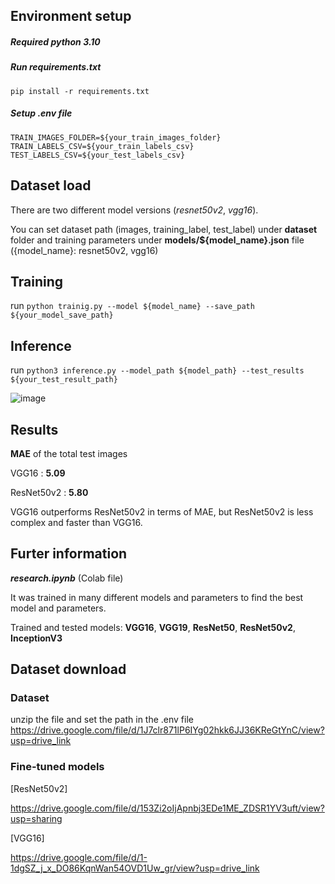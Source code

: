 ## Environment setup

##### Required python 3.10 

##### Run requirements.txt

`pip install -r requirements.txt`

##### Setup .env file
```
TRAIN_IMAGES_FOLDER=${your_train_images_folder}
TRAIN_LABELS_CSV=${your_train_labels_csv}
TEST_LABELS_CSV=${your_test_labels_csv}
```

## Dataset load

There are two different model versions (_resnet50v2_, _vgg16_).

You can set dataset path (images, training_label, test_label) under **dataset** folder and training parameters under **models/${model_name}.json** file ({model_name}: resnet50v2, vgg16)

## Training

run
`python trainig.py --model ${model_name} --save_path ${your_model_save_path}`


## Inference

run
`python3 inference.py --model_path ${model_path} --test_results ${your_test_result_path}`

![image](https://github.com/user-attachments/assets/f3bb2d84-a57a-41cc-89fe-d7cd9bc5b6cd)

## Results

**MAE** of the total test images 

VGG16 : **5.09**

ResNet50v2 : **5.80**

VGG16 outperforms ResNet50v2 in terms of MAE, but ResNet50v2 is less complex and faster than VGG16.


## Furter information
_**research.ipynb**_ (Colab file)

It was trained in many different models and parameters to find the best model and parameters.

Trained and tested models: **VGG16**, **VGG19**, **ResNet50**, **ResNet50v2**, **InceptionV3**

## Dataset download

### Dataset
unzip the file and set the path in the .env file
https://drive.google.com/file/d/1J7clr871lP6IYg02hkk6JJ36KReGtYnC/view?usp=drive_link

### Fine-tuned models

[ResNet50v2]

https://drive.google.com/file/d/153Zi2oIjApnbj3EDe1ME_ZDSR1YV3uft/view?usp=sharing

[VGG16]

https://drive.google.com/file/d/1-1dgSZ_j_x_DO86KqnWan54OVD1Uw_gr/view?usp=drive_link
